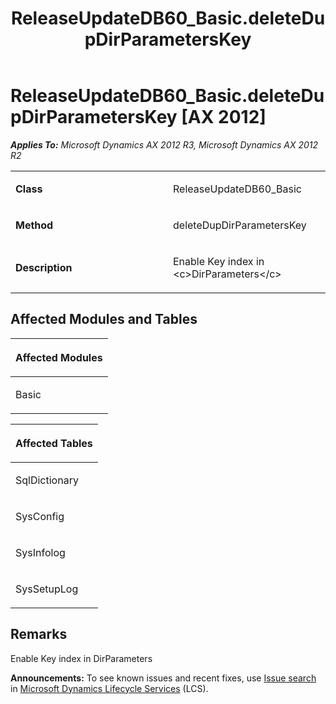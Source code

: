 ﻿---
title: ReleaseUpdateDB60_Basic.deleteDupDirParametersKey
TOCTitle: ReleaseUpdateDB60_Basic.deleteDupDirParametersKey
ms:assetid: a7defead-1c8c-10ba-be09-3bcc6e00f059
ms:mtpsurl: https://msdn.microsoft.com/en-us/library/JJ686377(v=AX.60)
ms:contentKeyID: 49710333
ms.date: 05/18/2015
mtps_version: v=AX.60
---

# ReleaseUpdateDB60\_Basic.deleteDupDirParametersKey [AX 2012]


_**Applies To:** Microsoft Dynamics AX 2012 R3, Microsoft Dynamics AX 2012 R2_

<table>
<colgroup>
<col style="width: 50%" />
<col style="width: 50%" />
</colgroup>
<tbody>
<tr class="odd">
<td><p><strong>Class</strong></p></td>
<td><p>ReleaseUpdateDB60_Basic</p></td>
</tr>
<tr class="even">
<td><p><strong>Method</strong></p></td>
<td><p>deleteDupDirParametersKey</p></td>
</tr>
<tr class="odd">
<td><p><strong>Description</strong></p></td>
<td><p>Enable Key index in &lt;c&gt;DirParameters&lt;/c&gt;</p></td>
</tr>
</tbody>
</table>


## Affected Modules and Tables

<table>
<colgroup>
<col style="width: 100%" />
</colgroup>
<thead>
<tr class="header">
<th><p>Affected Modules</p></th>
</tr>
</thead>
<tbody>
<tr class="odd">
<td><p>Basic</p></td>
</tr>
</tbody>
</table>


<table>
<colgroup>
<col style="width: 100%" />
</colgroup>
<thead>
<tr class="header">
<th><p>Affected Tables</p></th>
</tr>
</thead>
<tbody>
<tr class="odd">
<td><p>SqlDictionary</p></td>
</tr>
<tr class="even">
<td><p>SysConfig</p></td>
</tr>
<tr class="odd">
<td><p>SysInfolog</p></td>
</tr>
<tr class="even">
<td><p>SysSetupLog</p></td>
</tr>
</tbody>
</table>


## Remarks

Enable Key index in DirParameters

  
**Announcements:** To see known issues and recent fixes, use [Issue search](http://go.microsoft.com/fwlink/?linkid=389258) in [Microsoft Dynamics Lifecycle Services](http://go.microsoft.com/fwlink/?linkid=306505) (LCS).

